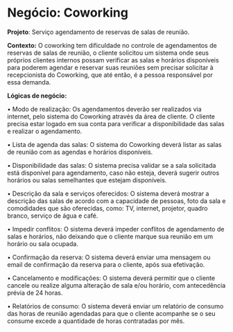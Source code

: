 # Negócio: Coworking

**Projeto**: Serviço agendamento de reservas de salas de reunião.

**Contexto:** O coworking tem dificuldade no controle de agendamentos de reservas de salas de reunião, o cliente solicitou um sistema onde seus próprios clientes internos possam verificar as salas e horários disponíveis para poderem agendar e reservar suas reuniões sem 
precisar solicitar à recepcionista do Coworking, que até então, é a pessoa responsável por essa demanda.

**Lógicas de negócio:**

•	Modo de realização: Os agendamentos deverão ser realizados via internet, pelo sistema do Coworking através da área de cliente. O cliente precisa estar logado em sua conta para verificar a disponibilidade das salas e realizar o agendamento.

•	Lista de agenda das salas: O sistema do Coworking deverá listar as salas de reunião com as agendas e horários disponíveis.

•	Disponibilidade das salas: O sistema precisa validar se a sala solicitada está disponível para agendamento, caso não esteja, deverá sugerir outros horários ou salas semelhantes que estejam disponíveis.

•	Descrição da sala e serviços oferecidos: O sistema deverá mostrar a descrição das salas de acordo com a capacidade de pessoas, foto da sala e comodidades que são oferecidas, como: TV, internet, projetor, quadro branco, serviço de água e café.

•	Impedir conflitos: O sistema deverá impeder conflitos de agendamento de salas e horários, não deixando que o cliente marque sua reunião em um horário ou sala ocupada.

•	Confirmação da reserva: O sistema deverá enviar uma mensagem ou email de confirmação da reserva para o cliente, após sua efetivação.

•	Cancelamento e modificações: O sistema deverá permitir que o cliente cancele ou realize alguma alteração de sala e/ou horário, com antecedência prévia de 24 horas.

•	Relatórios de consumo: O sistema deverá enviar um relatório de consumo das horas de reunião agendadas para que o cliente acompanhe se o seu consume excede a quantidade de horas contratadas por mês.
